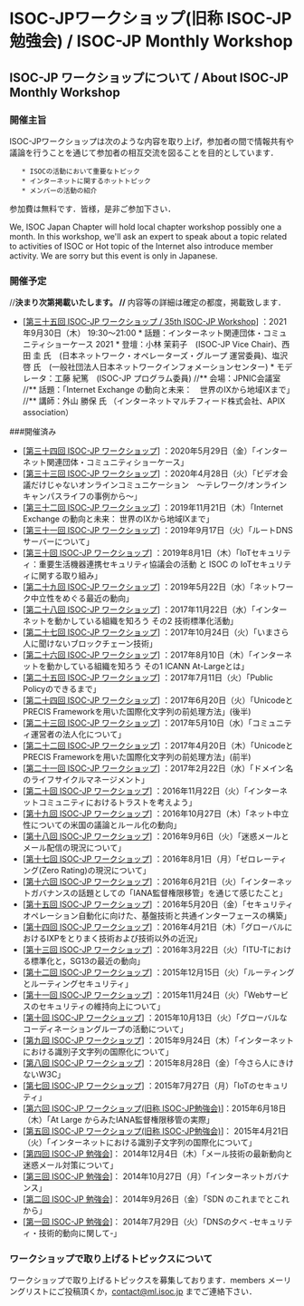 # ISOC-JPワークショップ(旧称 ISOC-JP勉強会) / ISOC-JP Monthly Workshop
## ISOC-JP ワークショップについて / About ISOC-JP Monthly Workshop
### 開催主旨

ISOC-JPワークショップは次のような内容を取り上げ，参加者の間で情報共有や議論を行うことを通じて参加者の相互交流を図ることを目的としています．

       * ISOCの活動において重要なトピック
       * インターネットに関するホットトピック
       * メンバーの活動の紹介

参加費は無料です．皆様，是非ご参加下さい．

We, ISOC Japan Chapter will hold local chapter workshop possibly one a month. In this workshop, we'll ask an expert to speak about a topic related to activities of ISOC or Hot topic of the Internet also introduce member activity. We are sorry but this event is only in Japanese.

### 開催予定
//**決まり次第掲載いたします。
//** 内容等の詳細は確定の都度，掲載致します．
*  [[第三十五回 ISOC-JP ワークショップ / 35th ISOC-JP Workshop](35th_ISOC_JP_Workshop)] ：2021年9月30日（木） 19:30〜21:00
       *  話題：インターネット関連団体・コミュニティショーケース 2021
       *  登壇：小林 茉莉子　(ISOC-JP Vice Chair)、西田 圭 氏　(日本ネットワーク・オペレーターズ・グループ 運営委員)、塩沢 啓 氏　(一般社団法人日本ネットワークインフォメーションセンター)
       *  モデレータ：工藤 紀篤　(ISOC-JP プログラム委員)
//** 会場：JPNIC会議室
//** 話題：「Internet Exchange の動向と未来：　世界のIXから地域IXまで」
//** 講師：外山 勝保 氏 （インターネットマルチフィード株式会社、APIX association）



###開催済み
*   [[第三十四回 ISOC-JP ワークショップ](34th_ISOC_JP_Workshop)]  ：2020年5月29日（金）「インターネット関連団体・コミュニティショーケース」
*   [[第三十三回 ISOC-JP ワークショップ](33rd_ISOC_JP_Workshop)]  ：2020年4月28日（火）「ビデオ会議だけじゃないオンラインコミュニケーション　&#12316;テレワーク/オンラインキャンパスライフの事例から&#12316;」
*   [[第三十二回 ISOC-JP ワークショップ](32nd_ISOC_JP_Workshop)]  ：2019年11月21日（木）「Internet Exchange の動向と未来： 世界のIXから地域IXまで」
*  [[第三十一回 ISOC-JP ワークショップ](31st_ISOC_JP_Workshop)] ：2019年9月17日（火）「ルートDNSサーバーについて」
*  [[第三十回 ISOC-JP ワークショップ](30th_ISOC_JP_Workshop)] ：2019年8月1日（木）「IoTセキュリティ：重要生活機器連携セキュリティ協議会の活動 と ISOC の IoTセキュリティに関する取り組み」
*  [[第二十九回 ISOC-JP ワークショップ](29th_ISOC_JP_Workshop)] ：2019年5月22日（水）「ネットワーク中立性をめぐる最近の動向」
*  [[第二十八回 ISOC-JP ワークショップ](28th_ISOC_JP_Workshop)] ：2017年11月22日（水）「インターネットを動かしている組織を知ろう その2 技術標準化活動」
*  [[第二十七回 ISOC-JP ワークショップ](27th_ISOC_JP_Workshop)] ：2017年10月24日（火）「いまさら人に聞けないブロックチェーン技術」
*  [[第二十六回 ISOC-JP ワークショップ](26th_ISOC_JP_Workshop)] ：2017年8月10日（木）「インターネットを動かしている組織を知ろう その1 ICANN At-Largeとは」
*  [[第二十五回 ISOC-JP ワークショップ](25th_ISOC_JP_Workshop)] ：2017年7月11日（火）「Public Policyのできるまで」
*  [[第二十四回 ISOC-JP ワークショップ](24th_ISOC_JP_Workshop)] ：2017年6月20日（火）「UnicodeとPRECIS Frameworkを用いた国際化文字列の前処理方法」(後半)
*  [[第二十三回 ISOC-JP ワークショップ](23rd_ISOC_JP_Workshop)] ：2017年5月10日（水）「コミュニティ運営者の法人化について」
*  [[第二十二回 ISOC-JP ワークショップ](22nd_ISOC_JP_Workshop)] ：2017年4月20日（木）「UnicodeとPRECIS Frameworkを用いた国際化文字列の前処理方法」(前半)
*  [[第二十一回 ISOC-JP ワークショップ](21st_ISOC_JP_Workshop)] ：2017年2月22日（水）「ドメイン名のライフサイクルマネージメント」
*  [[第二十回 ISOC-JP ワークショップ](20th_ISOC_JP_Workshop)] ：2016年11月22日（火）「インターネットコミュニティにおけるトラストを考えよう」
*  [[第十九回 ISOC-JP ワークショップ](19th_ISOC_JP_Workshop)] ：2016年10月27日（木）「ネット中立性についての米国の議論とルール化の動向」
*  [[第十八回 ISOC-JP ワークショップ](18th_ISOC_JP_Workshop)] ：2016年9月6日（火）「迷惑メールとメール配信の現況について」
*  [[第十七回 ISOC-JP ワークショップ](17th_ISOC_JP_Workshop)] ：2016年8月1日（月）「ゼロレーティング(Zero Rating)の現況について」
*  [[第十六回 ISOC-JP ワークショップ](16th_ISOC_JP_Workshop)] ：2016年6月21日（火）「インターネットガバナンスの話題としての「IANA監督権限移管」を通じて感じたこと」
*  [[第十五回 ISOC-JP ワークショップ](15th_ISOC_JP_Workshop)] ：2016年5月20日（金）「セキュリティオペレーション自動化に向けた、基盤技術と共通インターフェースの構築」
*  [[第十四回 ISOC-JP ワークショップ](14th_ISOC_JP_Workshop)] ：2016年4月21日（木）「グローバルにおけるIXPをとりまく技術および技術以外の近況」
*  [[第十三回 ISOC-JP ワークショップ](13th_ISOC_JP_Workshop)] ：2016年3月22日（火）「ITU-Tにおける標準化と，SG13の最近の動向」
*  [[第十二回 ISOC-JP ワークショップ](12th_ISOC_JP_Workshop)] ：2015年12月15日（火）「ルーティングとルーティングセキュリティ」
*  [[第十一回 ISOC-JP ワークショップ](11th_ISOC_JP_Workshop)] ：2015年11月24日（火）「Webサービスのセキュリティの維持向上について」
*  [[第十回 ISOC-JP ワークショップ](10th_ISOC_JP_Workshop)] ：2015年10月13日（火）「グローバルなコーディネーショングループの活動について」
*  [[第九回 ISOC-JP ワークショップ](9th_ISOC_JP_Workshop)] ：2015年9月24日（木）「インターネットにおける識別子文字列の国際化について」
*  [[第八回 ISOC-JP ワークショップ](8th_ISOC_JP_Workshop)] ：2015年8月28日（金）「今さら人にきけないW3C」
*  [[第七回 ISOC-JP ワークショップ](7th_ISOC_JP_Workshop)] ：2015年7月27日（月）「IoTのセキュリティ」
*  [[第六回 ISOC-JP ワークショップ(旧称 ISOC-JP勉強会)](6th_ISOC_JP_Workshop)]：2015年6月18日（木）「At Large からみたIANA監督権限移管の実際」
*  [[第五回 ISOC-JP ワークショップ(旧称 ISOC-JP勉強会)](5th_ISOC_JP_Workshop)]： 2015年4月21日（火）「インターネットにおける識別子文字列の国際化について」
*  [[第四回 ISOC-JP 勉強会](4th_ISOC_JP_Workshop)]： 2014年12月4日（木）「メール技術の最新動向と迷惑メール対策について」
*  [[第三回 ISOC-JP 勉強会](3rd_ISOC_JP_Workshop)]： 2014年10月27日（月）「インターネットガバナンス」
*  [[第二回 ISOC-JP 勉強会](2nd_ISOC_JP_Workshop)]： 2014年9月26日（金）「SDN のこれまでとこれから」
*  [[第一回 ISOC-JP 勉強会](1st_ISOC_JP_Workshop)]： 2014年7月29日（火）「DNSの夕べ -セキュリティ・技術的動向に関して-」
### ワークショップで取り上げるトピックスについて
ワークショップで取り上げるトピックスを募集しております．members メーリングリストにご投稿頂くか，contact@ml.isoc.jp までご連絡下さい．